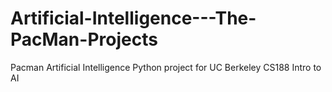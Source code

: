 # Artificial-Intelligence---The-PacMan-Projects
Pacman Artificial Intelligence Python project for UC Berkeley CS188 Intro to AI
